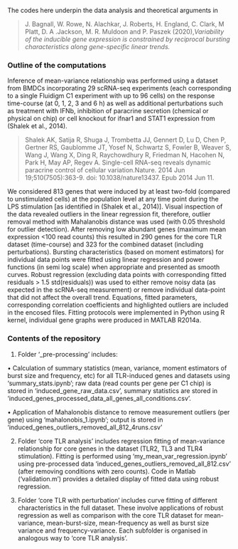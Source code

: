 
The codes here underpin the data analysis and theoretical arguments in

>J. Bagnall, W. Rowe, N. Alachkar, J. Roberts, H. England, C. Clark, M Platt, D. A .Jackson, M. R. Muldoon and P. Paszek (2020),*Variability of the inducible gene expression is constrained by reciprocal bursting characteristics along gene-specific linear trends.*


### Outline of the computations ###

Inference of mean-variance relationship was performed using a dataset from BMDCs incorporating 29 scRNA-seq experiments (each corresponding to a single Fluidigm C1 experiment with up to 96 cells) on the response time-course (at 0, 1, 2, 3 and 6 h) as well as additional perturbations such as treatment with IFNb, inhibition of paracrine secretion (chemical or physical on chip) or cell knockout for ifnar1 and STAT1 expression from (Shalek et al., 2014). 

>Shalek AK, Satija R, Shuga J, Trombetta JJ, Gennert D, Lu D, Chen P, Gertner RS, Gaublomme JT, Yosef N, Schwartz S, Fowler B, Weaver S, Wang J, Wang X, Ding R, Raychowdhury R, Friedman N, Hacohen N, Park H, May AP, Regev A. Single-cell RNA-seq reveals dynamic paracrine control of cellular variation.Nature. 2014 Jun 19;510(7505):363-9. doi: 10.1038/nature13437. Epub 2014 Jun 11.

We considered 813 genes that were induced by at least two-fold (compared to unstimulated cells) at the population level at any time point during the LPS stimulation [as identified in (Shalek et al., 2014)]. Visual inspection of the data revealed outliers in the linear regression fit, therefore, outlier removal method with Mahalanobis distance was used (with 0.05 threshold for outlier detection).
After removing low abundant genes (maximum mean expression <100 read counts) this resulted in 290 genes for the core TLR dataset (time-course) and 323 for the combined dataset (including perturbations). 
Bursting characteristics (based on moment estimators) for individual data points were fitted using linear regression and power functions (in semi log scale) when appropriate and presented as smooth curves. 
Robust regression (excluding data points with corresponding fitted residuals > 1.5 std(residuals)) was used to either remove noisy data (as expected in the scRNA-seq measurement) or remove individual data-point that did not affect the overall trend. 
Equations, fitted parameters, corresponding correlation coefficients and highlighted outliers are included in the encosed files. 
Fitting protocols were implemented in Python using R kernel, individual gene graphs were produced in MATLAB R2014a. 

### Contents of the repository ###

1)	Folder ‘_pre-processing’ includes:

•	Calculation of summary statistics (mean, variance, moment estimators of burst size and frequency, etc) for all TLR-induced genes and datasets using ‘summary_stats.ipynb’; raw data (read counts per gene per C1 chip) is stored in ‘induced_gene_raw_data.csv’, summary statistics are stored in ‘induced_genes_processed_data_all_genes_all_conditions.csv’.   

•	Application of Mahalonobis distance to remove measurement outliers (per gene) using ‘mahalonobis_1.ipynb’; output is stored in ‘induced_genes_outliers_removed_all_812_4runs.csv’
 
2)	Folder ‘core TLR analysis’ includes regression fitting of mean-variance relationship for core genes in the dataset (TLR2, TL3 and TLR4 stimulation). Fitting is performed using ‘my_mean_var_regression.ipynb’ using pre-processed data ‘induced_genes_outliers_removed_all_812.csv’ (after removing conditions with zero counts). Code in Matlab  (‘validation.m’) provides a detailed display of fitted data using robust regression.

3)	Folder ‘core TLR with perturbation’ includes curve fitting of different characteristics in the full dataset. These involve applications of robust regression as well as comparison with the core TLR dataset for mean-variance, mean-burst-size, mean-frequency as well as burst size variance and frequency-variance. Each subfolder is organised in analogous way to ‘core TLR analysis’.

